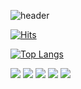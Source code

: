 ![header](https://capsule-render.vercel.app/api?type=rounded&color=gradient&text=%20asdf%20&height=300&fontSize=100&textBg=true&animation=fadeIn)


[![Hits](https://hits.seeyoufarm.com/api/count/incr/badge.svg?url=https%3A%2F%2Fgithub.com%2Fteapotsoup%2Fhit-counter&count_bg=%23399BCD&title_bg=%23AA9C9C&icon=&icon_color=%23E7E7E7&title=Hits&edge_flat=false)](https://hits.seeyoufarm.com)

[![Top Langs](https://github-readme-stats.vercel.app/api/top-langs/?username=teapotsoup&layout=compact)](https://github.com/teapotsoup/github-readme-stats)

<img src="https://img.shields.io/badge/React-#61DAFB?style=flat-square&logo=Android&logoColor=white"/>
<img src="https://img.shields.io/badge/JavaScript-#F7DF1E?style=flat-square&logo=Android&logoColor=white"/>
<img src="https://img.shields.io/badge/HTML5-#E34F26?style=flat-square&logo=Android&logoColor=white"/>
<img src="https://img.shields.io/badge/CSS3-#1572B6?style=flat-square&logo=Android&logoColor=white"/>
<img src="https://img.shields.io/badge/Bootstrap-#7952B3?style=flat-square&logo=Android&logoColor=white"/>
